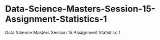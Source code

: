# Data-Science-Masters-Session-15-Assignment-Statistics-1
Data Science Masters Session 15 Assignment Statistics 1
